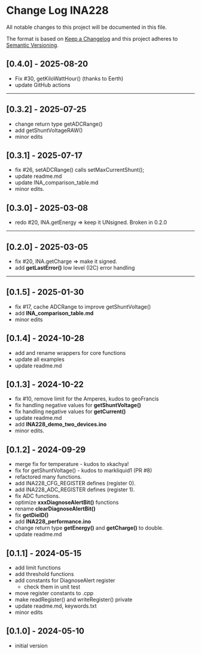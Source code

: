 # Change Log INA228

All notable changes to this project will be documented in this file.

The format is based on [Keep a Changelog](http://keepachangelog.com/)
and this project adheres to [Semantic Versioning](http://semver.org/).


## [0.4.0] - 2025-08-20
- Fix #30, getKiloWattHour() (thanks to Eerth)
- update GitHub actions

----

## [0.3.2] - 2025-07-25
- change return type getADCRange()
- add getShuntVoltageRAW()
- minor edits

## [0.3.1] - 2025-07-17
- fix #26, setADCRange() calls setMaxCurrentShunt();
- update readme.md
- update INA_comparison_table.md
- minor edits.

## [0.3.0] - 2025-03-08
- redo #20, INA.getEnergy => keep it UNsigned. Broken in 0.2.0

----

## [0.2.0] - 2025-03-05
- fix #20, INA.getCharge => make it signed.
- add **getLastError()** low level (I2C) error handling

----

## [0.1.5] - 2025-01-30
- fix #17, cache ADCRange to improve getShuntVoltage()
- add **INA_comparison_table.md**
- minor edits

## [0.1.4] - 2024-10-28
- add and rename wrappers for core functions
- update all examples
- update readme.md

## [0.1.3] - 2024-10-22
- fix #10, remove limit for the Amperes, kudos to geoFrancis
- fix handling negative values for **getShuntVoltage()**
- fix handling negative values for **getCurrent()**
- update readme.md
- add **INA228_demo_two_devices.ino**
- minor edits.

## [0.1.2] - 2024-09-29
- merge fix for temperature - kudos to xkachya!
- fix for getShuntVoltage() - kudos to markliquid1 (PR #8)
- refactored many functions.
- add INA228_CFG_REGISTER defines (register 0).
- add INA228_ADC_REGISTER defines (register 1).
- fix ADC functions.
- optimize **xxxDiagnoseAlertBit()** functions
- rename **clearDiagnoseAlertBit()**
- fix **getDieID()**
- add **INA228_performance.ino**
- change return type **getEnergy()** and **getCharge()** to double.
- update readme.md

## [0.1.1] - 2024-05-15
- add limit functions
- add threshold functions
- add constants for DiagnoseAlert register
  - check them in unit test
- move register constants to .cpp
- make readRegister() and writeRegister() private
- update readme.md, keywords.txt
- minor edits

## [0.1.0] - 2024-05-10
- initial version



